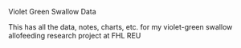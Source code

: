 Violet Green Swallow Data

This has all the data, notes, charts, etc. for my violet-green swallow allofeeding research project at FHL REU
